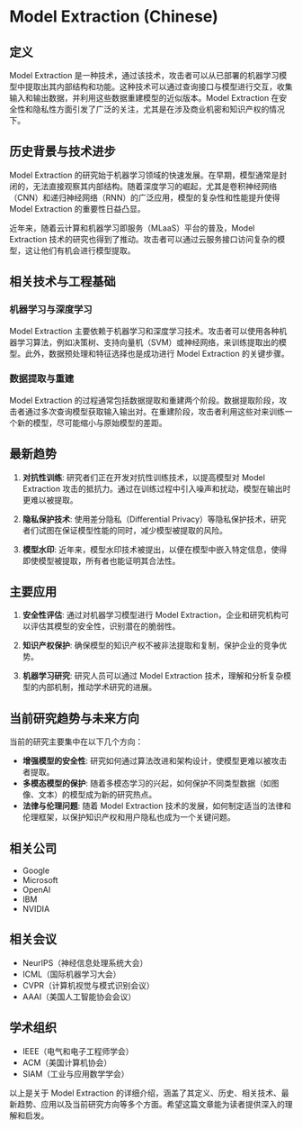# Model Extraction (Chinese)

## 定义

Model Extraction 是一种技术，通过该技术，攻击者可以从已部署的机器学习模型中提取出其内部结构和功能。这种技术可以通过查询接口与模型进行交互，收集输入和输出数据，并利用这些数据重建模型的近似版本。Model Extraction 在安全性和隐私性方面引发了广泛的关注，尤其是在涉及商业机密和知识产权的情况下。

## 历史背景与技术进步

Model Extraction 的研究始于机器学习领域的快速发展。在早期，模型通常是封闭的，无法直接观察其内部结构。随着深度学习的崛起，尤其是卷积神经网络（CNN）和递归神经网络（RNN）的广泛应用，模型的复杂性和性能提升使得 Model Extraction 的重要性日益凸显。

近年来，随着云计算和机器学习即服务（MLaaS）平台的普及，Model Extraction 技术的研究也得到了推动。攻击者可以通过云服务接口访问复杂的模型，这让他们有机会进行模型提取。

## 相关技术与工程基础

### 机器学习与深度学习

Model Extraction 主要依赖于机器学习和深度学习技术。攻击者可以使用各种机器学习算法，例如决策树、支持向量机（SVM）或神经网络，来训练提取出的模型。此外，数据预处理和特征选择也是成功进行 Model Extraction 的关键步骤。

### 数据提取与重建

Model Extraction 的过程通常包括数据提取和重建两个阶段。数据提取阶段，攻击者通过多次查询模型获取输入输出对。在重建阶段，攻击者利用这些对来训练一个新的模型，尽可能缩小与原始模型的差距。

## 最新趋势

1. **对抗性训练**: 研究者们正在开发对抗性训练技术，以提高模型对 Model Extraction 攻击的抵抗力。通过在训练过程中引入噪声和扰动，模型在输出时更难以被提取。

2. **隐私保护技术**: 使用差分隐私（Differential Privacy）等隐私保护技术，研究者们试图在保证模型性能的同时，减少模型被提取的风险。

3. **模型水印**: 近年来，模型水印技术被提出，以便在模型中嵌入特定信息，使得即使模型被提取，所有者也能证明其合法性。

## 主要应用

1. **安全性评估**: 通过对机器学习模型进行 Model Extraction，企业和研究机构可以评估其模型的安全性，识别潜在的脆弱性。

2. **知识产权保护**: 确保模型的知识产权不被非法提取和复制，保护企业的竞争优势。

3. **机器学习研究**: 研究人员可以通过 Model Extraction 技术，理解和分析复杂模型的内部机制，推动学术研究的进展。

## 当前研究趋势与未来方向

当前的研究主要集中在以下几个方向：

- **增强模型的安全性**: 研究如何通过算法改进和架构设计，使模型更难以被攻击者提取。
- **多模态模型的保护**: 随着多模态学习的兴起，如何保护不同类型数据（如图像、文本）的模型成为新的研究热点。
- **法律与伦理问题**: 随着 Model Extraction 技术的发展，如何制定适当的法律和伦理框架，以保护知识产权和用户隐私也成为一个关键问题。

## 相关公司

- Google
- Microsoft
- OpenAI
- IBM
- NVIDIA

## 相关会议

- NeurIPS（神经信息处理系统大会）
- ICML（国际机器学习大会）
- CVPR（计算机视觉与模式识别会议）
- AAAI（美国人工智能协会会议）

## 学术组织

- IEEE（电气和电子工程师学会）
- ACM（美国计算机协会）
- SIAM（工业与应用数学学会）

以上是关于 Model Extraction 的详细介绍，涵盖了其定义、历史、相关技术、最新趋势、应用以及当前研究方向等多个方面。希望这篇文章能为读者提供深入的理解和启发。